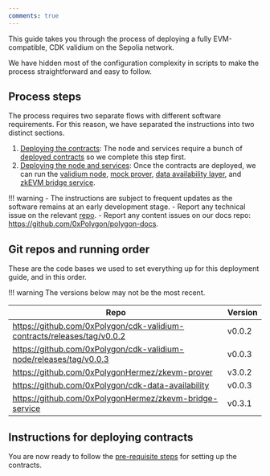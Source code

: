 ```yaml
---
comments: true
---
```


This guide takes you through the process of deploying a fully EVM-compatible, CDK validium on the Sepolia network.

We have hidden most of the configuration complexity in scripts to make the process straightforward and easy to follow.

## Process steps

The process requires two separate flows with different software requirements. For this reason, we have separated the instructions into two distinct sections.

1. [Deploying the contracts](contracts/prerequisites.md): The node and services require a bunch of [deployed contracts](https://github.com/0xPolygon/cdk-validium-contracts) so we complete this step first.
2. [Deploying the node and services](node/prerequisites.md): Once the contracts are deployed, we can run the [validium node](https://github.com/0xPolygon/cdk-validium-node), [mock prover](https://github.com/0xPolygonHermez/zkevm-prover), [data availability layer](https://github.com/0xPolygon/cdk-data-availability), and [zkEVM bridge service](https://github.com/0xPolygonHermez/zkevm-bridge-service).

!!! warning
    - The instructions are subject to frequent updates as the software remains at an early development stage.
    - Report any technical issue on the relevant [repo](#git-repos-and-running-order).
    - Report any content issues on our docs repo: https://github.com/0xPolygon/polygon-docs.

## Git repos and running order

These are the code bases we used to set everything up for this deployment guide, and in this order.

!!! warning
    The versions below may not be the most recent.

| Repo | Version |
| --- | --- |
| https://github.com/0xPolygon/cdk-validium-contracts/releases/tag/v0.0.2 | v0.0.2 |
| https://github.com/0xPolygon/cdk-validium-node/releases/tag/v0.0.3 | v0.0.3 |
| https://github.com/0xPolygonHermez/zkevm-prover | v3.0.2 |
| https://github.com/0xPolygon/cdk-data-availability | v0.0.3 |
| https://github.com/0xPolygonHermez/zkevm-bridge-service | v0.3.1 |

## Instructions for deploying contracts

You are now ready to follow the [pre-requisite steps](contracts/prerequisites.md) for setting up the contracts.